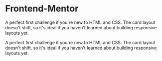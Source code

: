 # Frontend-Mentor
A perfect first challenge if you're new to HTML and CSS. The card layout doesn't shift, so it's ideal if you haven't learned about building responsive layouts yet.

A perfect first challenge if you're new to HTML and CSS. The card layout doesn't shift, so it's ideal if you haven't learned about building responsive layouts yet.
